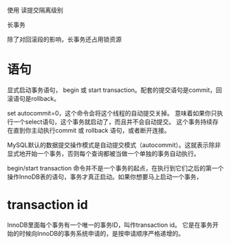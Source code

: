 


使用 读提交隔离级别


长事务

除了对回滚段的影响，长事务还占用锁资源



# 语句

显式启动事务语句，
 begin 或 start transaction。配套的提交语句是commit，回滚语句是rollback。
 
 
set autocommit=0，这个命令会将这个线程的自动提交关掉。
意味着如果你只执行一个select语句，这个事务就启动了，而且并不会自动提交。
这个事务持续存在直到你主动执行commit 或 rollback 语句，或者断开连接。

MySQL默认的数据提交操作模式是自动提交模式（autocommit）。这就表示除非显式地开始一个事务，否则每个查询都被当做一个单独的事务自动执行。

begin/start transaction 命令并不是一个事务的起点，在执行到它们之后的第一个操作InnoDB表的语句，事务才真正启动。如果你想要马上启动一个事务，


# transaction id


InnoDB里面每个事务有一个唯一的事务ID，叫作transaction id。
它是在事务开始的时候向InnoDB的事务系统申请的，是按申请顺序严格递增的。



 